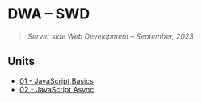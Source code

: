 # DWA – SWD

> _Server side Web Development – September, 2023_

## Units

- [01 - JavaScript Basics](unit01%20-%20JavaScript%20Basics)
- [02 - JavaScript Async](unit01%20-%20JavaScript%20Async)
